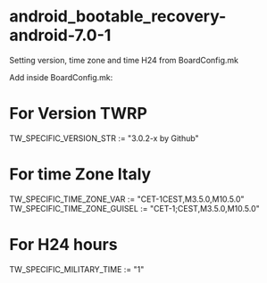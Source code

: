 # android_bootable_recovery-android-7.0-1

Setting version, time zone and time H24 from BoardConfig.mk

Add inside BoardConfig.mk:
# For Version TWRP
TW_SPECIFIC_VERSION_STR := "3.0.2-x by Github"

# For time Zone Italy
TW_SPECIFIC_TIME_ZONE_VAR := "CET-1CEST,M3.5.0,M10.5.0"
TW_SPECIFIC_TIME_ZONE_GUISEL := "CET-1;CEST,M3.5.0,M10.5.0"

# For H24 hours
TW_SPECIFIC_MILITARY_TIME := "1"
